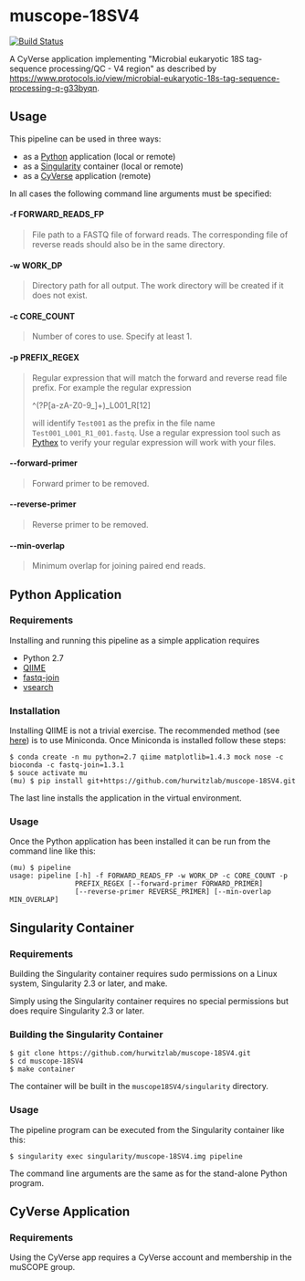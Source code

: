 # muscope-18SV4

[![Build Status](https://travis-ci.org/hurwitzlab/muscope-18SV4.svg?branch=master)](https://travis-ci.org/hurwitzlab/muscope-18SV4)

A CyVerse application implementing "Microbial eukaryotic 18S tag-sequence processing/QC - V4 region" as described by https://www.protocols.io/view/microbial-eukaryotic-18s-tag-sequence-processing-q-g33byqn.

## Usage

This pipeline can be used in three ways:

  + as a [Python](https://www.python.org/) application (local or remote)
  + as a [Singularity](http://singularity.lbl.gov/) container (local or remote)
  + as a [CyVerse](http://www.cyverse.org/) application (remote)

In all cases the following command line arguments must be specified:

  #### -f FORWARD_READS_FP
  > File path to a FASTQ file of forward reads. The corresponding file of reverse reads should also be in the same directory.

  #### -w WORK_DP
  > Directory path for all output. The work directory will be created if it does not exist.

  #### -c CORE_COUNT
  > Number of cores to use. Specify at least 1.

  #### -p PREFIX_REGEX
  > Regular expression that will match the forward and reverse read file prefix. For example the regular expression
  >
  > ^(?P<prefix>[a-zA-Z0-9_]+)_L001_R[12]
  >
  > will identify `Test001` as the prefix in the file name `Test001_L001_R1_001.fastq`. Use a regular expression tool such as [Pythex](https://pythex.org/) to verify your regular expression will work with your files.

  #### --forward-primer
  > Forward primer to be removed.
  
  #### --reverse-primer
  > Reverse primer to be removed.
  
  #### --min-overlap
  > Minimum overlap for joining paired end reads.

## Python Application

### Requirements

Installing and running this pipeline as a simple application requires

  + Python 2.7
  + [QIIME](http://qiime.org)
  + [fastq-join](https://expressionanalysis.github.io/ea-utils/)
  + [vsearch](https://github.com/torognes/vsearch)

### Installation

Installing QIIME is not a trivial exercise. The recommended method (see [here](http://qiime.org/install/install.html)) is to use Miniconda. Once Miniconda is installed follow these steps:

```
$ conda create -n mu python=2.7 qiime matplotlib=1.4.3 mock nose -c bioconda -c fastq-join=1.3.1
$ souce activate mu
(mu) $ pip install git+https://github.com/hurwitzlab/muscope-18SV4.git
```
The last line installs the application in the virtual environment.

### Usage

Once the Python application has been installed it can be run from the command line like this:

```
(mu) $ pipeline
usage: pipeline [-h] -f FORWARD_READS_FP -w WORK_DP -c CORE_COUNT -p
                PREFIX_REGEX [--forward-primer FORWARD_PRIMER]
                [--reverse-primer REVERSE_PRIMER] [--min-overlap MIN_OVERLAP]
```

## Singularity Container

### Requirements

Building the Singularity container requires sudo permissions on a Linux system, Singularity 2.3 or later, and make.

Simply using the Singularity container requires no special permissions but does require Singularity 2.3 or later.

### Building the Singularity Container

```
$ git clone https://github.com/hurwitzlab/muscope-18SV4.git
$ cd muscope-18SV4
$ make container
```

The container will be built in the `muscope18SV4/singularity` directory.

### Usage

The pipeline program can be executed from the Singularity container like this:

```
$ singularity exec singularity/muscope-18SV4.img pipeline
```

The command line arguments are the same as for the stand-alone Python program.


## CyVerse Application

### Requirements

Using the CyVerse app requires a CyVerse account and membership in the muSCOPE
group.
